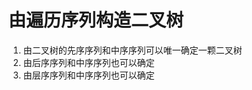 


# 由遍历序列构造二叉树

1. 由二叉树的先序序列和中序序列可以唯一确定一颗二叉树
2. 由后序序列和中序序列也可以确定
3. 由层序序列和中序序列也可以确定
<!--stackedit_data:
eyJoaXN0b3J5IjpbLTE4MTc5NjM4MTFdfQ==
-->